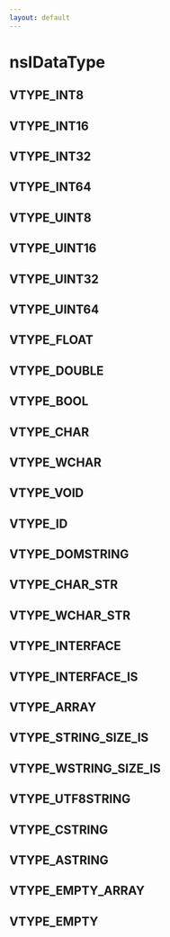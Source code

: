 ```yaml
---
layout: default
---
```


# nsIDataType #

## VTYPE_INT8 ##

## VTYPE_INT16 ##

## VTYPE_INT32 ##

## VTYPE_INT64 ##

## VTYPE_UINT8 ##

## VTYPE_UINT16 ##

## VTYPE_UINT32 ##

## VTYPE_UINT64 ##

## VTYPE_FLOAT ##

## VTYPE_DOUBLE ##

## VTYPE_BOOL ##

## VTYPE_CHAR ##

## VTYPE_WCHAR ##

## VTYPE_VOID ##

## VTYPE_ID ##

## VTYPE_DOMSTRING ##

## VTYPE_CHAR_STR ##

## VTYPE_WCHAR_STR ##

## VTYPE_INTERFACE ##

## VTYPE_INTERFACE_IS ##

## VTYPE_ARRAY ##

## VTYPE_STRING_SIZE_IS ##

## VTYPE_WSTRING_SIZE_IS ##

## VTYPE_UTF8STRING ##

## VTYPE_CSTRING ##

## VTYPE_ASTRING ##

## VTYPE_EMPTY_ARRAY ##

## VTYPE_EMPTY ##
